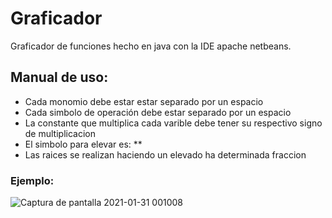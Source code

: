 # Graficador

Graficador de funciones hecho en java con la IDE apache netbeans.

## Manual de uso:
- Cada monomio debe estar estar separado por un espacio
- Cada simbolo de operación debe estar separado por un espacio
- La constante que multiplica cada varible debe tener su respectivo signo de multiplicacion
- El simbolo para elevar es: **
- Las raices se realizan haciendo un elevado ha determinada fraccion

### Ejemplo:

![Captura de pantalla 2021-01-31 001008](https://user-images.githubusercontent.com/61607058/106375263-b16e4d80-6358-11eb-8067-101512651ddf.jpg)
